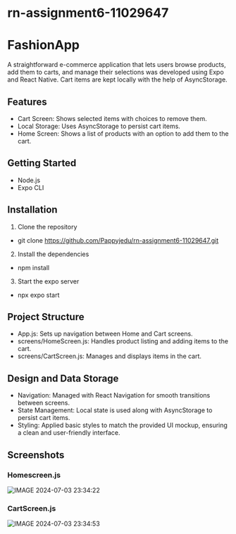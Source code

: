 # rn-assignment6-11029647

# FashionApp
A straightforward e-commerce application that lets users browse products, add them to carts, and manage their selections was developed using Expo and React Native. Cart items are kept locally with the help of AsyncStorage.

## Features
* Cart Screen: Shows selected items with choices to remove them.
* Local Storage: Uses AsyncStorage to persist cart items.
* Home Screen: Shows a list of products with an option to add them to the cart.

## Getting Started
* Node.js
* Expo CLI

## Installation
1. Clone the repository
* git clone https://github.com/Pappyjedu/rn-assignment6-11029647.git

2. Install the dependencies
  * npm install

3. Start the expo server
  * npx expo start

## Project Structure
* App.js: Sets up navigation between Home and Cart screens.
* screens/HomeScreen.js: Handles product listing and adding items to the cart.
* screens/CartScreen.js: Manages and displays items in the cart.
## Design and Data Storage
* Navigation: Managed with React Navigation for smooth transitions between screens.
* State Management: Local state is used along with AsyncStorage to persist cart items.
* Styling: Applied basic styles to match the provided UI mockup, ensuring a clean and user-friendly interface.

## Screenshots

### Homescreen.js

![IMAGE 2024-07-03 23:34:22](https://github.com/Pappyjedu/rn-assignment6-11029647/assets/148871618/1e33a9b5-c387-4f73-8bd3-568ec9a7709a)

### CartScreen.js
![IMAGE 2024-07-03 23:34:53](https://github.com/Pappyjedu/rn-assignment6-11029647/assets/148871618/3adfcdc0-a5d6-4d47-aee8-2a4fb40ff1b4)






